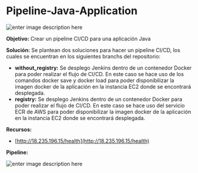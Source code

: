 # Pipeline-Java-Application

![enter image description here](https://badgen.net/badge/version/0.0.1/green)

**Objetivo:**
Crear un pipeline CI/CD para una aplicación Java

**Solución:**
Se plantean dos soluciones para hacer un pipeline CI/CD, los cuales se encuentran en los siguientes branchs del repositorio:

* **without_registry:** Se desplego Jenkins dentro de un contenedor Docker para poder realizar el flujo de CI/CD. En este caso se hace uso de los comandos docker save y docker load para poder disponibilizar la imagen docker de la aplicación en la instancia EC2 donde se encontrará desplegada.
* **registry:** Se desplego Jenkins dentro de un contenedor Docker para poder realizar el flujo de CI/CD. En este caso se hace uso del servicio ECR de AWS para poder disponibilizar la imagen docker de la aplicación en la instancia EC2 donde se encontrará desplegada.

**Recursos:** 

 - [http://18.235.196.15/health](http://18.235.196.15/health)

**Pipeline:**

![enter image description here](https://image-readme-repositories.s3.amazonaws.com/pipeline-jenkins.png)


